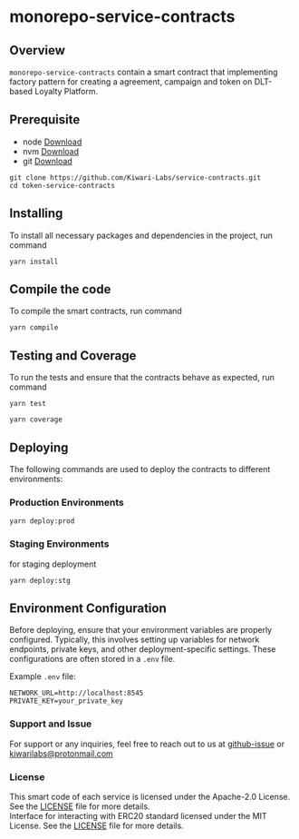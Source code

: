 # monorepo-service-contracts

## Overview

`monorepo-service-contracts` contain a smart contract that implementing factory pattern for creating a agreement, campaign and token on DLT-based Loyalty Platform.

## Prerequisite

- node [Download](https://nodejs.org/en/)
- nvm [Download](https://github.com/nvm-sh/nvm#installing-and-updating)
- git [Download](https://git-scm.com/)

```shell
git clone https://github.com/Kiwari-Labs/service-contracts.git
cd token-service-contracts
```

## Installing

To install all necessary packages and dependencies in the project, run command

```
yarn install
```

## Compile the code

To compile the smart contracts, run command

```
yarn compile
```

## Testing and Coverage

To run the tests and ensure that the contracts behave as expected, run command

```
yarn test
```

```
yarn coverage
```

## Deploying

The following commands are used to deploy the contracts to different environments:

### Production Environments

```
yarn deploy:prod
```

### Staging Environments

for staging deployment

```
yarn deploy:stg
```

## Environment Configuration

Before deploying, ensure that your environment variables are properly configured. Typically, this involves setting up variables for network endpoints, private keys, and other deployment-specific settings. These configurations are often stored in a `.env` file.

Example `.env` file:

```
NETWORK_URL=http://localhost:8545
PRIVATE_KEY=your_private_key
```

### Support and Issue

For support or any inquiries, feel free to reach out to us at [github-issue](https://github.com/Kiwari-Labs/token-service-contracts/issues) or kiwarilabs@protonmail.com

### License

This smart code of each service is licensed under the Apache-2.0 License. See the [LICENSE](LICENSE-APACHE-2.0.md) file for more details.  
Interface for interacting with ERC20 standard licensed under the MIT License. See the [LICENSE](LICENSE-MIT.md) file for more details.
